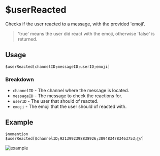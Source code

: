 # $userReacted
Checks if the user reacted to a message, with the provided 'emoji'.
> 'true' means the user did react with the emoji, otherwise 'false' is returned.

## Usage
```
$userReacted[channelID;messageID;userID;emoji]
```

### Breakdown
- `channelID` - The channel where the message is located.
- `messageID` - The message to check the reactions for.
- `userID` - The user that should of reacted.
- `emoji` - The emoji that the user should of reacted with.

## Example
```
$nomention
$userReacted[$channelID;9213992398838926;3894834783463753;🧙‍♂️]
```

![example](https://user-images.githubusercontent.com/69215413/125123192-56d5dc00-e0c4-11eb-8074-38d34c9c24b3.png)
